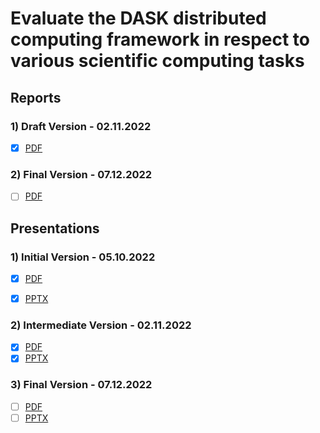 # Evaluate the DASK distributed computing framework in respect to various scientific computing tasks


## Reports

### 1) Draft Version - 02.11.2022
- [x] [PDF](/assets/Report%20-%20Draft.pdf)

### 2) Final Version - 07.12.2022
- [ ] [PDF](#)


## Presentations

### 1) Initial Version - 05.10.2022
- [x] [PDF](/assets/presentations/Presentation%20-%20Initial.pdf)
- [x] [PPTX](https://www.canva.com/design/DAFOEg6OiaE/o0dwHRTgLsgIJD9Xit2lNg/view?utm_content=DAFOEg6OiaE&utm_campaign=designshare&utm_medium=link&utm_source=publishsharelink#1)


### 2) Intermediate Version - 02.11.2022
- [x] [PDF](/assets/presentations/Presentation%20-%20Intermediate.pdf)
- [x] [PPTX](https://www.canva.com/design/DAFQunV3cE0/k6kljYbZ3YtVywjhw1eq5A/view?utm_content=DAFQunV3cE0&utm_campaign=designshare&utm_medium=link2&utm_source=sharebutton)

### 3) Final Version - 07.12.2022
- [ ] [PDF](#)
- [ ] [PPTX](#)
